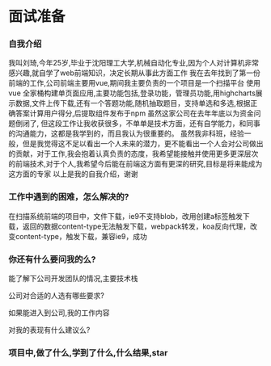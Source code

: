 # 面试准备

### 自我介绍

我叫刘琦,今年25岁,毕业于沈阳理工大学,机械自动化专业,因为个人对计算机非常感兴趣,就自学了web前端知识，决定长期从事此方面工作
我在去年找到了第一份前端的工作,公司前端主要用vue,期间我主要负责的一个项目是一个扫描平台
使用 vue 全家桶构建单页面应用,主要功能包括,登录功能，管理员功能,用highcharts展示数据,文件上传下载,还有一个答题功能,随机抽取题目，支持单选和多选,根据正确答案计算用户得分,后提取组件发布于npm
虽然这家公司在去年年底以为资金问题倒闭了, 但这段工作让我收获很多，不单单是技术方面，还有自学能力，和同事的沟通能力，这都是我学到的，而且我认为很重要的。
虽然我非科班，经验一般，但是我觉得这不足以看出一个人未来的潜力，更不能看出一个人会对公司做出的贡献，对于工作,我会抱着认真负责的态度，我希望能接触并使用更多更深层次的前端技术,对于个人,我希望今后能在前端这方面有更深的研究,目标是将来能成为这方面的专家
以上是我的自我介绍，谢谢

### 工作中遇到的困难，怎么解决的?

在扫描系统前端的项目中，文件下载，ie9不支持blob，改用创建a标签触发下载，返回的数据content-type无法触发下载，webpack转发，koa反向代理，改变content-type，触发下载，兼容ie9，成功

### 你还有什么要问我的么?

能了解下公司开发团队的情况,主要技术栈

公司对合适的人选有哪些要求?

如果能进入到公司,我的工作内容

对我的表现有什么建议么?

### 项目中,做了什么,学到了什么,什么结果,star